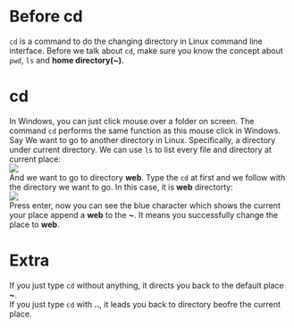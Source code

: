 # Before cd  
`cd` is a command to do the changing directory in Linux command line interface. 
Before we talk about `cd`, make sure you know the concept about `pwd`, `ls` and **home directory(~)**.  
# cd  
In Windows, you can just click mouse over a folder on screen. The command `cd` performs the same function as this mouse click in Windows.  
Say We want to go to another directory in Linux. Specifically, a directory under current directory. We can use `ls` to list every file and directory at current place:  
![](/image/cd/cd_1.jpg)  
And we want to go to directory **web**. Type the `cd` at first and we follow with the directory we want to go. In this case, it is **web** directorty:  
![](/image/cd/cd_2.jpg)  
Press enter, now you can see the blue character which shows the current your place append a **web** to the **~**. It means you successfully change the place to **web**.  
# Extra  
If you just type `cd` without anything, it directs you back to the default place **~**.  
If you just type `cd` with **..**, it leads you back to directory beofre the current place.  
